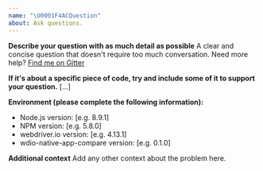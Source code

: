 ```yaml
---
name: "\U0001F4ACQuestion"
about: Ask questions.
---
```


**Describe your question with as much detail as possible**
A clear and concise question that doesn't require too much conversation. Need more help? [Find me on Gitter](https://gitter.im/wswebcreation)

**If it's about a specific piece of code, try and include some of it to support your question.**
[...]

**Environment (please complete the following information):**

-   Node.js version: [e.g. 8.9.1]
-   NPM version: [e.g. 5.8.0]
-   webdriver.io version: [e.g. 4.13.1]
-   wdio-native-app-compare version: [e.g. 0.1.0]

**Additional context**
Add any other context about the problem here.
